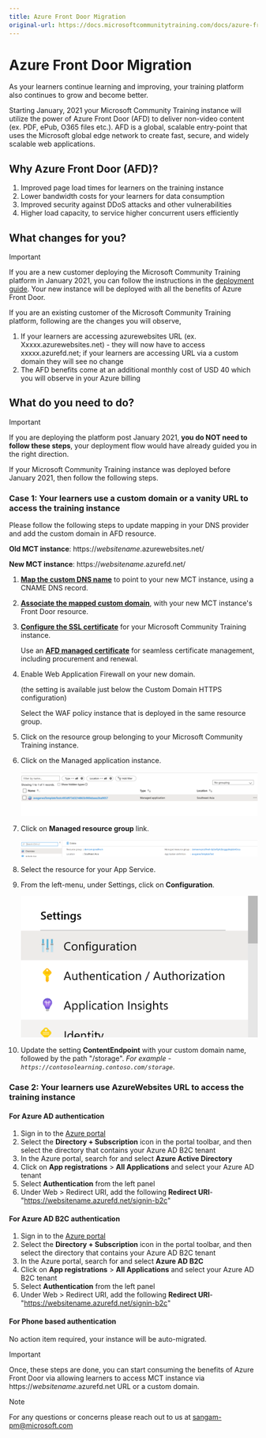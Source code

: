 ```yaml
---
title: Azure Front Door Migration
original-url: https://docs.microsoftcommunitytraining.com/docs/azure-front-door-migration
---
```


# Azure Front Door Migration

As your learners continue learning and improving, your training platform also continues to grow and become better.

Starting January, 2021 your Microsoft Community Training instance will utilize the power of Azure Front Door (AFD) to deliver non-video content (ex. PDF, ePub, O365 files etc.). AFD is a global, scalable entry-point that uses the Microsoft global edge network to create fast, secure, and widely scalable web applications.
 
## Why Azure Front Door (AFD)?
1. Improved page load times for learners on the training instance
2. Lower bandwidth costs for your learners for data consumption
3. Improved security against DDoS attacks and other vulnerabilities 
4. Higher load capacity, to service higher concurrent users efficiently 
 
## What changes for you? 
> [!IMPORTANT]  
> If you are a new customer deploying the Microsoft Community Training platform in January 2021, you can follow the instructions in the [deployment guide](../../infrastructure-management/install-your-platform-instance/3_installation-guide-detailed-steps). Your new instance will be deployed with all the benefits of Azure Front Door.


If you are an existing customer of the Microsoft Community Training platform, following are the changes you will observe,  
1. If your learners are accessing azurewebsites URL (ex. Xxxxx.azurewebsites.net) - they will now have to access xxxxx.azurefd.net; if your learners are accessing URL via a custom domain they will see no change
2. The AFD benefits come at an additional monthly cost of USD 40 which you will observe in your Azure billing 
 
## What do you need to do? 
> [!IMPORTANT]  
> If you are deploying the platform post January 2021, **you do NOT need to follow these steps**, your deployment flow would have already guided you in the right direction.

If your Microsoft Community Training instance was deployed before January 2021, then follow the following steps.

### Case 1: Your learners use a custom domain or a vanity URL to access the training instance
Please follow the following steps to update mapping in your DNS provider and add the custom domain in AFD resource.  

**Old MCT instance**: https://*websitename*.azurewebsites.net/

**New MCT instance**: https://*websitename*.azurefd.net/

1. [**Map the custom DNS name**](https://docs.microsoft.com/en-us/azure/frontdoor/front-door-custom-domain#create-a-cname-dns-record) to point to your new MCT instance, using a CNAME DNS record.

2. [**Associate the mapped custom domain**](https://docs.microsoft.com/en-us/azure/frontdoor/front-door-custom-domain#associate-the-custom-domain-with-your-front-door), with your new MCT instance's Front Door resource.

3. [**Configure the SSL certificate**](https://docs.microsoft.com/en-us/azure/frontdoor/front-door-custom-domain-https) for your Microsoft Community Training instance.

   Use an [**AFD managed certificate**](https://docs.microsoft.com/en-us/azure/frontdoor/front-door-custom-domain-https#option-1-default-use-a-certificate-managed-by-front-door) for seamless certificate management, including procurement and renewal.

4. Enable Web Application Firewall on your new domain.

   (the setting is available just below the Custom Domain HTTPS configuration)

   Select the WAF policy instance that is deployed in the same resource group.

5. Click on the resource group belonging to your Microsoft Community Training instance.

6. Click on the Managed application instance.

   ![image.png](../../media/image%2890%29.png)

7. Click on **Managed resource group** link.

   ![image.png](../../media/image%2889%29.png)

8. Select the resource for your App Service.

9. From the left-menu, under Settings, click on **Configuration**.

   ![image.png](../../media/image%2894%29.png)

10. Update the setting **ContentEndpoint** with your custom domain name, followed by the path "/storage". *For example - `https://contosolearning.contoso.com/storage`*.

### Case 2: Your learners use AzureWebsites URL to access the training instance

#### For Azure AD authentication
1. Sign in to the [Azure portal](https://portal.azure.com/)
2. Select the **Directory + Subscription** icon in the portal toolbar, and then select the directory that contains your Azure AD B2C tenant
3. In the Azure portal, search for and select **Azure Active Directory**
4. Click on **App registrations** > **All Applications** and select your Azure AD tenant
5. Select **Authentication** from the left panel
6. Under Web > Redirect URI, add the following **Redirect URI**-"https://websitename.azurefd.net/signin-b2c"


#### For Azure AD B2C authentication
1. Sign in to the [Azure portal](https://portal.azure.com/)
2. Select the **Directory + Subscription** icon in the portal toolbar, and then select the directory that contains your Azure AD B2C tenant
3. In the Azure portal, search for and select **Azure AD B2C**
4. Click on **App registrations** > **All Applications** and select your Azure AD B2C tenant 
5. Select **Authentication** from the left panel
6. Under Web > Redirect URI, add the following **Redirect URI**-"https://websitename.azurefd.net/signin-b2c"

#### For Phone based authentication
No action item required, your instance will be auto-migrated. 
 
> [!IMPORTANT]  
> Once, these steps are done, you can start consuming the benefits of Azure Front Door via allowing learners to access MCT instance via https://*websitename*.azurefd.net URL or a custom domain.
 
> [!NOTE]  
> For any questions or concerns please reach out to us at sangam-pm@microsoft.com
